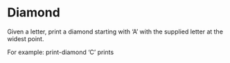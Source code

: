 # Diamond

Given a letter, print a diamond starting with ‘A’ with the supplied letter at the widest point.

For example: print-diamond ‘C’ prints
